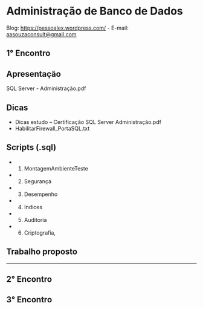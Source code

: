 # Administração de Banco de Dados
Blog: https://pessoalex.wordpress.com/ - E-mail: aasouzaconsult@gmail.com

1° Encontro
-----------
Apresentação
------------
SQL Server - Administração.pdf

Dicas
-----
- Dicas estudo – Certificação SQL Server Administração.pdf
- HabilitarFirewall_PortaSQL.txt

Scripts (.sql)
-------------
- 1. MontagemAmbienteTeste
- 2. Segurança
- 3. Desempenho
- 4. Indices
- 5. Auditoria
- 6. Criptografia, 

Trabalho proposto
-----------------

-------------------------------------------------------------------
2° Encontro
-------------------------------------------------------------------
3° Encontro
-------------------------------------------------------------------
